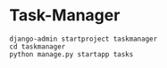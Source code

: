 # Task-Manager

```
django-admin startproject taskmanager
cd taskmanager
python manage.py startapp tasks
```
